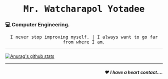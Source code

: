 <h1 align='center'><samp><strong>Mr. Watcharapol Yotadee</strong></samp></h1>
<h3 align="left"> 💻 Computer Engineering.</h3>
<p align='center'> <samp> I never stop improving myself. | I always want to go far from where I am.</samp></p>
<hr>

[![Anurag's github stats](https://github-readme-stats.vercel.app/api?username=Watcharapolxfa)](https://github.com/anuraghazra/github-readme-stats)

<hr>
<h5 align="right"> ❤ I have a heart contact....</h5>



